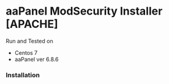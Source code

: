 # aaPanel ModSecurity Installer [APACHE]

Run and Tested on

  - Centos 7
  - aaPanel ver 6.8.6

### Installation
